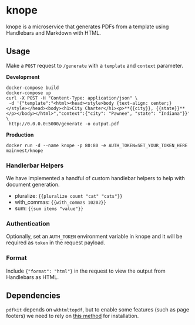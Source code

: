 # knope
knope is a microservice that generates PDFs from a template using Handlebars and Markdown with HTML.

## Usage
Make a `POST` request to `/generate` with a `template` and `context` parameter.

**Development**
```
docker-compose build
docker-compose up
curl -X POST -H "Content-Type: application/json" \
 -d '{"template":"<html><head><style>body {text-align: center;}</style></head><body><h1>City Charter</h1><p>**{{city}}, {{state}}**</p></body></html>","context":{"city": "Pawnee", "state": "Indiana"}}' \
 http://0.0.0.0:5000/generate -o output.pdf
```

**Production**
```
docker run -d --name knope -p 80:80 -e AUTH_TOKEN=SET_YOUR_TOKEN_HERE mainvest/knope
```

### Handlerbar Helpers

We have implemented a handful of custom handlebar helpers to help with document generation.

- pluralize: `{{pluralize count "cat" "cats"}}`
- with_commas: `{{with_commas 10202}}`
- sum: `{{sum items "value"}}`

### Authentication

Optionally, set an `AUTH_TOKEN` environment variable in knope and it will be required as `token` in the request payload.

### Format

Include `{"format": "html"}` in the request to view the output from Handlebars as HTML.

## Dependencies

`pdfkit` depends on `wkhtmltopdf`, but to enable some features (such as page footers) we need to rely on [this method](https://gist.github.com/yajra/80ae402e2084191cd1f6e17fa581320e) for installation.
